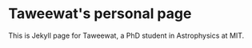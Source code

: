 # Taweewat's personal page

This is Jekyll page for Taweewat, a PhD student in Astrophysics at MIT.

